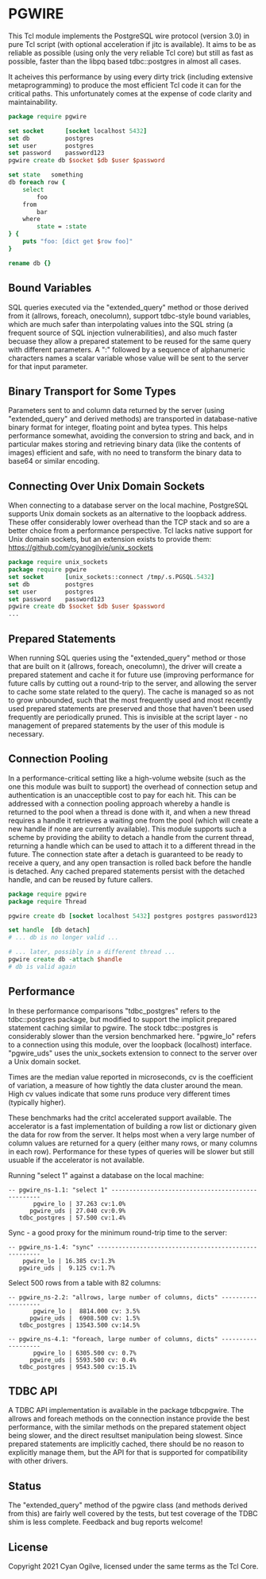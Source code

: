 PGWIRE
======

This Tcl module implements the PostgreSQL wire protocol (version 3.0) in pure
Tcl script (with optional acceleration if jitc is available).  It aims to be
as reliable as possible (using only the very reliable Tcl core) but still as
fast as possible, faster than the libpq based tdbc::postgres in almost all
cases.

It acheives this performance by using every dirty trick (including extensive
metaprogramming) to produce the most efficient Tcl code it can for the critical
paths.  This unfortunately comes at the expense of code clarity and
maintainability.

~~~tcl
package require pgwire

set socket		[socket localhost 5432]
set db			postgres
set user		postgres
set password	password123
pgwire create db $socket $db $user $password

set state	something
db foreach row {
	select
		foo
	from
		bar
	where
		state = :state
} {
	puts "foo: [dict get $row foo]"
}

rename db {}
~~~

Bound Variables
---------------

SQL queries executed via the "extended_query" method or those derived from it
(allrows, foreach, onecolumn), support tdbc-style bound variables, which are
much safer than interpolating values into the SQL string (a frequent source of
SQL injection vulnerabilities), and also much faster becuase they allow a
prepared statement to be reused for the same query with different parameters.
A ":" followed by a sequence of alphanumeric characters names a scalar variable
whose value will be sent to the server for that input parameter.

Binary Transport for Some Types
-------------------------------

Parameters sent to and column data returned by the server (using
"extended_query" and derived methods) are transported in database-native binary
format for integer, floating point and bytea types.  This helps performance
somewhat, avoiding the conversion to string and back, and in particular makes
storing and retrieving binary data (like the contents of images) efficient and
safe, with no need to transform the binary data to base64 or similar encoding.

Connecting Over Unix Domain Sockets
-----------------------------------

When connecting to a database server on the local machine, PostgreSQL supports
Unix domain sockets as an alternative to the loopback address.  These offer
considerably lower overhead than the TCP stack and so are a better choice
from a performance perspective.  Tcl lacks native support for Unix domain sockets,
but an extension exists to provide them: https://github.com/cyanogilvie/unix_sockets

~~~tcl
package require unix_sockets
package require pgwire
set socket		[unix_sockets::connect /tmp/.s.PGSQL.5432]
set db			postgres
set user		postgres
set password	password123
pgwire create db $socket $db $user $password
...
~~~

Prepared Statements
-------------------

When running SQL queries using the "extended_query" method or those that are
built on it (allrows, foreach, onecolumn), the driver will create a prepared
statement and cache it for future use (improving performance for future calls
by cutting out a round-trip to the server, and allowing the server to cache
some state related to the query).  The cache is managed so as not to grow
unbounded, such that the most frequently used and most recently used prepared
statements are preserved and those that haven't been used frequently are
periodically pruned.  This is invisible at the script layer - no management
of prepared statements by the user of this module is necessary.

Connection Pooling
------------------

In a performance-critical setting like a high-volume website (such as the one
this module was built to support) the overhead of connection setup and
authentication is an unacceptible cost to pay for each hit.  This can be
addressed with a connection pooling approach whereby a handle is returned to
the pool when a thread is done with it, and when a new thread requires a handle
it retrieves a waiting one from the pool (which will create a new handle if
none are currently available).  This module supports such a scheme by providing
the ability to detach a handle from the current thread, returning a handle
which can be used to attach it to a different thread in the future.  The
connection state after a detach is guaranteed to be ready to receive a query,
and any open transaction is rolled back before the handle is detached.  Any
cached prepared statements persist with the detached handle, and can be reused
by future callers.

~~~tcl
package require pgwire
package require Thread

pgwire create db [socket localhost 5432] postgres postgres password123

set handle	[db detach]
# ... db is no longer valid ...

# ... later, possibly in a different thread ...
pgwire create db -attach $handle
# db is valid again
~~~

Performance
-----------

In these performance comparisons "tdbc_postgres" refers to the tdbc::postgres
package, but modified to support the implicit prepared statement caching
similar to pgwire.  The stock tdbc::postgres is considerably slower than the
version benchmarked here.  "pgwire_lo" refers to a connection using this
module, over the loopback (localhost) interface.  "pgwire_uds" uses the
unix_sockets extension to connect to the server over a Unix domain socket.

Times are the median value reported in microseconds, cv is the coefficient of
variation, a measure of how tightly the data cluster around the mean.  High
cv values indicate that some runs produce very different times (typically higher).

These benchmarks had the critcl accelerated support available.  The accelerator
is a fast implementation of building a row list or dictionary given the data
for row from the server.  It helps most when a very large number of column
values are returned for a query (either many rows, or many columns in each
row).  Performance for these types of queries will be slower but still usuable
if the accelerator is not available.

Running "select 1" against a database on the local machine:
~~~
-- pgwire_ns-1.1: "select 1" --------------------------------------------------
       pgwire_lo | 37.263 cv:1.0%
      pgwire_uds | 27.040 cv:0.9%
   tdbc_postgres | 57.500 cv:1.4%
~~~

Sync - a good proxy for the minimum round-trip time to the server:
~~~
-- pgwire_ns-1.4: "sync" ------------------------------------------------------
    pgwire_lo | 16.385 cv:1.3%
   pgwire_uds |  9.125 cv:1.7%
~~~

Select 500 rows from a table with 82 columns:
~~~
-- pgwire_ns-2.2: "allrows, large number of columns, dicts" -------------------
       pgwire_lo |  8814.000 cv: 3.5%
      pgwire_uds |  6908.500 cv: 1.5%
   tdbc_postgres | 13543.500 cv:14.5%

-- pgwire_ns-4.1: "foreach, large number of columns, dicts" -------------------
       pgwire_lo | 6305.500 cv: 0.7%
      pgwire_uds | 5593.500 cv: 0.4%
   tdbc_postgres | 9543.500 cv:15.1%
~~~

TDBC API
--------

A TDBC API implementation is available in the package tdbcpgwire.  The allrows
and foreach methods on the connection instance provide the best performance,
with the similar methods on the prepared statement object being slower, and the
direct resultset manipulation being slowest.  Since prepared statements are
implicitly cached, there should be no reason to explicitly manage them, but
the API for that is supported for compatibility with other drivers.

Status
------

The "extended_query" method of the pgwire class (and methods derived from this)
are fairly well covered by the tests, but test coverage of the TDBC shim is
less complete.  Feedback and bug reports welcome!

License
-------

Copyright 2021 Cyan Ogilve, licensed under the same terms as the Tcl Core.
